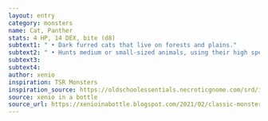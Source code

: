 ```yaml
---
layout: entry 
category: monsters
name: Cat, Panther
stats: 4 HP, 14 DEX, bite (d8)
subtext1: " • Dark furred cats that live on forests and plains."
subtext2: " • Hunts medium or small-sized animals, using their high speed in their favor."
subtext3: 
subtext4: 
author: xenio
inspiration: TSR Monsters
inspiration_source: https://oldschoolessentials.necroticgnome.com/srd/index.php/Monster_Descriptions
source: xenio in a bottle
source_url: https://xenioinabottle.blogspot.com/2021/02/classic-monsters-for-cairnito-part-1.html
---
```

